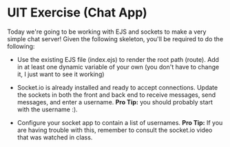 # UIT Exercise (Chat App)

Today we're going to be working with EJS and sockets to make a very simple chat server!  Given the following skeleton, you'll be required to do the following:

  - Use the existing EJS file (index.ejs) to render the root path (route). 
  	Add in at least one dynamic variable of your own (you don't have to change it, I just want to see it working)


  - Socket.io is already installed and ready to accept connections. 
  Update the sockets in both the front and back end to receive messages, send messages, and enter a username.  **Pro Tip:** you should probably start with the username :).


  - Configure your socket app to contain a list of usernames. 
  **Pro Tip:** If you are having trouble with this, remember to consult the socket.io video that was watched in class.
